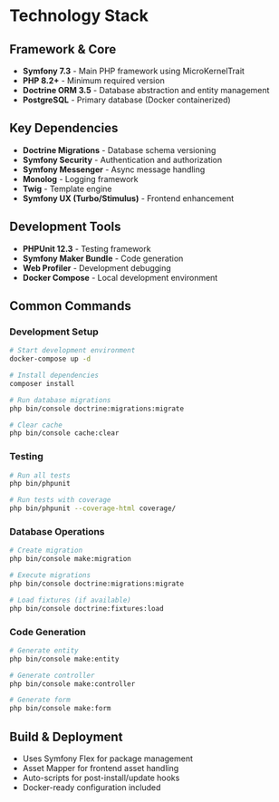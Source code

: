 # Technology Stack

## Framework & Core
- **Symfony 7.3** - Main PHP framework using MicroKernelTrait
- **PHP 8.2+** - Minimum required version
- **Doctrine ORM 3.5** - Database abstraction and entity management
- **PostgreSQL** - Primary database (Docker containerized)

## Key Dependencies
- **Doctrine Migrations** - Database schema versioning
- **Symfony Security** - Authentication and authorization
- **Symfony Messenger** - Async message handling
- **Monolog** - Logging framework
- **Twig** - Template engine
- **Symfony UX (Turbo/Stimulus)** - Frontend enhancement

## Development Tools
- **PHPUnit 12.3** - Testing framework
- **Symfony Maker Bundle** - Code generation
- **Web Profiler** - Development debugging
- **Docker Compose** - Local development environment

## Common Commands

### Development Setup
```bash
# Start development environment
docker-compose up -d

# Install dependencies
composer install

# Run database migrations
php bin/console doctrine:migrations:migrate

# Clear cache
php bin/console cache:clear
```

### Testing
```bash
# Run all tests
php bin/phpunit

# Run tests with coverage
php bin/phpunit --coverage-html coverage/
```

### Database Operations
```bash
# Create migration
php bin/console make:migration

# Execute migrations
php bin/console doctrine:migrations:migrate

# Load fixtures (if available)
php bin/console doctrine:fixtures:load
```

### Code Generation
```bash
# Generate entity
php bin/console make:entity

# Generate controller
php bin/console make:controller

# Generate form
php bin/console make:form
```

## Build & Deployment
- Uses Symfony Flex for package management
- Asset Mapper for frontend asset handling
- Auto-scripts for post-install/update hooks
- Docker-ready configuration included